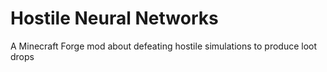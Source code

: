 # Hostile Neural Networks
 A Minecraft Forge mod about defeating hostile simulations to produce loot drops
